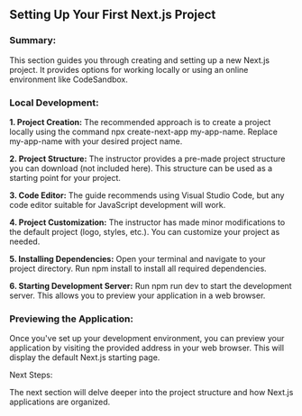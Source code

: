 ## Setting Up Your First Next.js Project
### Summary:

This section guides you through creating and setting up a new Next.js project. It provides options for working locally or using an online environment like CodeSandbox.

### Local Development:

**1. Project Creation:**
    The recommended approach is to create a project locally using the command npx create-next-app my-app-name. Replace my-app-name with your desired project name.

**2. Project Structure:**
    The instructor provides a pre-made project structure you can download (not included here). This structure can be used as a starting point for your project.

**3. Code Editor:**
    The guide recommends using Visual Studio Code, but any code editor suitable for JavaScript development will work.

**4. Project Customization:**
    The instructor has made minor modifications to the default project (logo, styles, etc.). You can customize your project as needed.

**5. Installing Dependencies:**
    Open your terminal and navigate to your project directory. Run npm install to install all required dependencies.

**6. Starting Development Server:**
    Run npm run dev to start the development server. This allows you to preview your application in a web browser.

### Previewing the Application:

Once you've set up your development environment, you can preview your application by visiting the provided address in your web browser. This will display the default Next.js starting page.

Next Steps:

The next section will delve deeper into the project structure and how Next.js applications are organized.